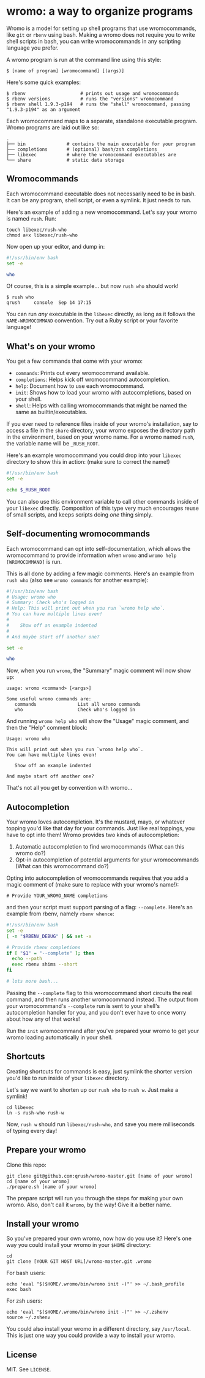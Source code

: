 # wromo: a way to organize programs

Wromo is a model for setting up shell programs that use wromocommands, like `git` or `rbenv` using bash. Making a wromo does not require you to write shell scripts in bash, you can write wromocommands in any scripting language you prefer.

A wromo program is run at the command line using this style:

    $ [name of program] [wromocommand] [(args)]

Here's some quick examples:

    $ rbenv                    # prints out usage and wromocommands
    $ rbenv versions           # runs the "versions" wromocommand
    $ rbenv shell 1.9.3-p194   # runs the "shell" wromocommand, passing "1.9.3-p194" as an argument

Each wromocommand maps to a separate, standalone executable program. Wromo programs are laid out like so:

    .
    ├── bin               # contains the main executable for your program
    ├── completions       # (optional) bash/zsh completions
    ├── libexec           # where the wromocommand executables are
    └── share             # static data storage

## Wromocommands

Each wromocommand executable does not necessarily need to be in bash. It can be any program, shell script, or even a symlink. It just needs to run.

Here's an example of adding a new wromocommand. Let's say your wromo is named `rush`. Run:

    touch libexec/rush-who
    chmod a+x libexec/rush-who

Now open up your editor, and dump in:

``` bash
#!/usr/bin/env bash
set -e

who
```

Of course, this is a simple example... but now `rush who` should work!

    $ rush who
    qrush     console  Sep 14 17:15 

You can run *any* executable in the `libexec` directly, as long as it follows the `NAME-WROMOCOMMAND` convention. Try out a Ruby script or your favorite language!

## What's on your wromo

You get a few commands that come with your wromo:

* `commands`: Prints out every wromocommand available.
* `completions`: Helps kick off wromocommand autocompletion.
* `help`: Document how to use each wromocommand.
* `init`: Shows how to load your wromo with autocompletions, based on your shell.
* `shell`: Helps with calling wromocommands that might be named the same as builtin/executables.

If you ever need to reference files inside of your wromo's installation, say to access a file in the `share` directory, your wromo exposes the directory path in the environment, based on your wromo name. For a wromo named `rush`, the variable name will be `_RUSH_ROOT`.

Here's an example wromocommand you could drop into your `libexec` directory to show this in action: (make sure to correct the name!)

``` bash
#!/usr/bin/env bash
set -e

echo $_RUSH_ROOT
```

You can also use this environment variable to call other commands inside of your `libexec` directly. Composition of this type very much encourages reuse of small scripts, and keeps scripts doing *one* thing simply.

## Self-documenting wromocommands

Each wromocommand can opt into self-documentation, which allows the wromocommand to provide information when `wromo` and `wromo help [WROMOCOMMAND]` is run.

This is all done by adding a few magic comments. Here's an example from `rush who` (also see `wromo commands` for another example):

``` bash
#!/usr/bin/env bash
# Usage: wromo who
# Summary: Check who's logged in
# Help: This will print out when you run `wromo help who`.
# You can have multiple lines even!
#
#    Show off an example indented
#
# And maybe start off another one?

set -e

who
```

Now, when you run `wromo`, the "Summary" magic comment will now show up:

    usage: wromo <command> [<args>]

    Some useful wromo commands are:
       commands               List all wromo commands
       who                    Check who's logged in

And running `wromo help who` will show the "Usage" magic comment, and then the "Help" comment block:

    Usage: wromo who

    This will print out when you run `wromo help who`.
    You can have multiple lines even!

       Show off an example indented

    And maybe start off another one?

That's not all you get by convention with wromo...

## Autocompletion

Your wromo loves autocompletion. It's the mustard, mayo, or whatever topping you'd like that day for your commands. Just like real toppings, you have to opt into them! Wromo provides two kinds of autocompletion:

1. Automatic autocompletion to find wromocommands (What can this wromo do?)
2. Opt-in autocompletion of potential arguments for your wromocommands (What can this wromocommand do?)

Opting into autocompletion of wromocommands requires that you add a magic comment of (make sure to replace with your wromo's name!):

    # Provide YOUR_WROMO_NAME completions

and then your script must support parsing of a flag: `--complete`. Here's an example from rbenv, namely `rbenv whence`:

``` bash
#!/usr/bin/env bash
set -e
[ -n "$RBENV_DEBUG" ] && set -x

# Provide rbenv completions
if [ "$1" = "--complete" ]; then
  echo --path
  exec rbenv shims --short
fi

# lots more bash...
```

Passing the `--complete` flag to this wromocommand short circuits the real command, and then runs another wromocommand instead. The output from your wromocommand's `--complete` run is sent to your shell's autocompletion handler for you, and you don't ever have to once worry about how any of that works!

Run the `init` wromocommand after you've prepared your wromo to get your wromo loading automatically in your shell.

## Shortcuts

Creating shortcuts for commands is easy, just symlink the shorter version you'd like to run inside of your `libexec` directory.

Let's say we want to shorten up our `rush who` to `rush w`. Just make a symlink!

    cd libexec
    ln -s rush-who rush-w

Now, `rush w` should run `libexec/rush-who`, and save you mere milliseconds of typing every day!

## Prepare your wromo

Clone this repo:

    git clone git@github.com:qrush/wromo-master.git [name of your wromo]
    cd [name of your wromo]
    ./prepare.sh [name of your wromo]

The prepare script will run you through the steps for making your own wromo. Also, don't call it `wromo`, by the way! Give it a better name.

## Install your wromo

So you've prepared your own wromo, now how do you use it? Here's one way you could install your wromo in your `$HOME` directory:

    cd
    git clone [YOUR GIT HOST URL]/wromo-master.git .wromo

For bash users:

    echo 'eval "$($HOME/.wromo/bin/wromo init -)"' >> ~/.bash_profile
    exec bash

For zsh users:

    echo 'eval "$($HOME/.wromo/bin/wromo init -)"' >> ~/.zshenv
    source ~/.zshenv

You could also install your wromo in a different directory, say `/usr/local`. This is just one way you could provide a way to install your wromo.

## License

MIT. See `LICENSE`.
